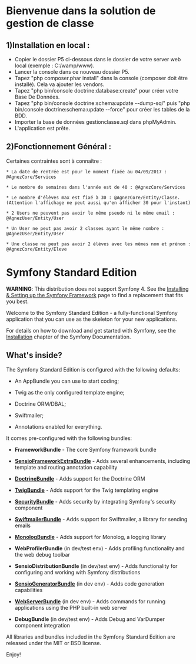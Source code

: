 Bienvenue dans la solution de gestion de classe
===============================================

1)Installation en local :
-------------------------
- Copier le dossier P5 ci-dessous dans le dossier de votre server web local (exemple : C:/wamp/www).
- Lancer la console dans ce nouveau dossier P5.
- Tapez "php composer.phar install" dans la console (composer doit être installé). Cela va ajouter les vendors.
- Tapez "php bin/console doctrine:database:create" pour créer votre Base De Données.
- Tapez "php bin/console doctrine:schema:update --dump-sql" puis "php bin/console doctrine:schema:update --force" pour créer les tables de la BDD.
- Importer la base de données gestionclasse.sql dans phpMyAdmin.
- L'application est prête.

2)Fonctionnement Général :
--------------------------
Certaines contraintes sont à connaître : 

    * La date de rentrée est pour le moment fixée au 04/09/2017 : @AgnezCore/Services
    
    * Le nombre de semaines dans l'année est de 40 : @AgnezCore/Services
    
    * Le nombre d'élèves max est fixé à 30 : @AgnezCore/Entity/Classe. (Attention l'affichage ne peut aussi qu'en afficher 30 pour l'instant)
    
    * 2 Users ne peuvent pas avoir le même pseudo ni le même email : @AgnezUser/Entity/User
    
    * Un User ne peut pas avoir 2 classes ayant le même nombre : @AgnezUser/Entity/User
    
    * Une classe ne peut pas avoir 2 élèves avec les mêmes nom et prénom : @AgnezCore/Entity/Eleve



Symfony Standard Edition
========================

**WARNING**: This distribution does not support Symfony 4. See the
[Installing & Setting up the Symfony Framework][15] page to find a replacement
that fits you best.

Welcome to the Symfony Standard Edition - a fully-functional Symfony
application that you can use as the skeleton for your new applications.

For details on how to download and get started with Symfony, see the
[Installation][1] chapter of the Symfony Documentation.

What's inside?
--------------

The Symfony Standard Edition is configured with the following defaults:

  * An AppBundle you can use to start coding;

  * Twig as the only configured template engine;

  * Doctrine ORM/DBAL;

  * Swiftmailer;

  * Annotations enabled for everything.

It comes pre-configured with the following bundles:

  * **FrameworkBundle** - The core Symfony framework bundle

  * [**SensioFrameworkExtraBundle**][6] - Adds several enhancements, including
    template and routing annotation capability

  * [**DoctrineBundle**][7] - Adds support for the Doctrine ORM

  * [**TwigBundle**][8] - Adds support for the Twig templating engine

  * [**SecurityBundle**][9] - Adds security by integrating Symfony's security
    component

  * [**SwiftmailerBundle**][10] - Adds support for Swiftmailer, a library for
    sending emails

  * [**MonologBundle**][11] - Adds support for Monolog, a logging library

  * **WebProfilerBundle** (in dev/test env) - Adds profiling functionality and
    the web debug toolbar

  * **SensioDistributionBundle** (in dev/test env) - Adds functionality for
    configuring and working with Symfony distributions

  * [**SensioGeneratorBundle**][13] (in dev env) - Adds code generation
    capabilities

  * [**WebServerBundle**][14] (in dev env) - Adds commands for running applications
    using the PHP built-in web server

  * **DebugBundle** (in dev/test env) - Adds Debug and VarDumper component
    integration

All libraries and bundles included in the Symfony Standard Edition are
released under the MIT or BSD license.

Enjoy!

[1]:  https://symfony.com/doc/3.4/setup.html
[6]:  https://symfony.com/doc/current/bundles/SensioFrameworkExtraBundle/index.html
[7]:  https://symfony.com/doc/3.4/doctrine.html
[8]:  https://symfony.com/doc/3.4/templating.html
[9]:  https://symfony.com/doc/3.4/security.html
[10]: https://symfony.com/doc/3.4/email.html
[11]: https://symfony.com/doc/3.4/logging.html
[13]: https://symfony.com/doc/current/bundles/SensioGeneratorBundle/index.html
[14]: https://symfony.com/doc/current/setup/built_in_web_server.html
[15]: https://symfony.com/doc/current/setup.html
